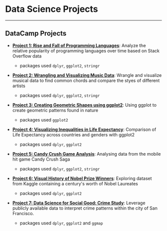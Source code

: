 
# Data Science Projects

***

## DataCamp Projects


* [**Project 1: Rise and Fall of Programming Languages**](https://github.com/vkoul/Projects-Data-Science/blob/master/DataCamp/Rise%20and%20Fall%20of%20Programming%20Languages.ipynb): Analyze the relative popularity of programming languages over time based on Stack Overflow data
  * packages used `dplyr`, `ggplot2`, `stringr`



* [**Project 2: Wrangling and Visualizing Music Data**](https://github.com/vkoul/Projects-Data-Science/blob/master/DataCamp/Wrangling%20and%20Visualizing%20Music%20Data.ipynb): Wrangle and visualize musical data to find common chords and compare the styes of different artists
  * packages used `dplyr`, `ggplot2`, `stringr`


* [**Project 3: Creating Geometric Shapes using ggplot2**](https://github.com/vkoul/Projects-Data-Science/blob/master/DataCamp/Creating%20Geometric%20Shapes%20using%20ggplot2.ipynb): Using ggplot to create geometric patterns found in nature
  * packages used `ggplot2`


* [**Project 4: Visualizing Inequalities in Life Expectancy**](https://github.com/vkoul/Projects-Data-Science/blob/master/DataCamp/Visualizing%20Inequalities%20in%20Life%20Expectancy.ipynb): Comparison of Life Expectancy across countries and genders with ggplot2
  * packages used `dplyr`, `ggplot2`


* [**Project 5: Candy Crush Game Analysis**](https://github.com/vkoul/Projects-Data-Science/blob/master/DataCamp/Difficulty%20Level%20In%20Candy%20Crush%20Saga.ipynb): Analysing data from the mobile hit game Candy Crush Saga
  * packages used `dplyr`, `ggplot2`, `stringr`


* [**Project 6: Visual History of Nobel Prize Winners**](https://github.com/vkoul/Projects-Data-Science/blob/master/DataCamp/Visual%20History%20of%20Nobel%20Prize%20Winners.ipynb): Exploring dataset from Kaggle containing a century's worth of Nobel Laureates
  * packages used `dplyr`, `ggplot2`

* [**Project 7: Data Science for Social Good: Crime Study**](https://github.com/vkoul/Projects-Data-Science/blob/master/DataCamp/Data%20Science%20for%20Social%20Good-%20SF%20Crime%20Study.ipynb):  Leverage publicly available data to interpret crime patterns within the city of San Francisco.
  * packages used `dplyr`, `ggplot2` and `ggmap`

  







